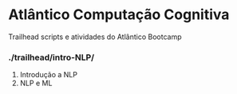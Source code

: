 # Atlântico Computação Cognitiva

Trailhead scripts e atividades do Atlântico Bootcamp

### ./trailhead/intro-NLP/
1. 	Introdução a NLP
2. 	NLP e ML
